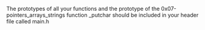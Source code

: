 The prototypes of all your functions and the prototype of the 0x07-pointers_arrays_strings function _putchar should be included in your header file called main.h
